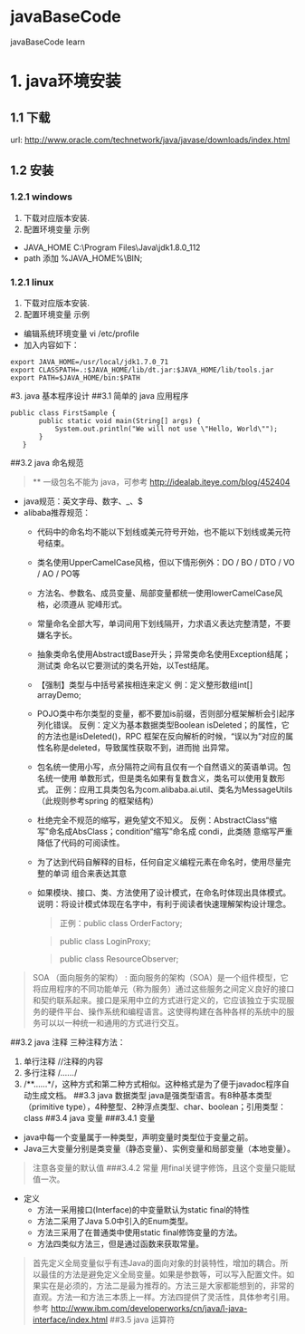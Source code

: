 # javaBaseCode
javaBaseCode learn
# 1. java环境安装
## 1.1 下载
url: http://www.oracle.com/technetwork/java/javase/downloads/index.html
## 1.2 安装
### 1.2.1 windows 
1. 下载对应版本安装.
2. 配置环境变量 示例
-    JAVA_HOME  C:\Program Files\Java\jdk1.8.0_112
-    path 添加  %JAVA_HOME%\BIN;
### 1.2.1 linux 
1. 下载对应版本安装.
2. 配置环境变量 示例
- 编辑系统环境变量 vi /etc/profile
- 加入内容如下：
```
export JAVA_HOME=/usr/local/jdk1.7.0_71
export CLASSPATH=.:$JAVA_HOME/lib/dt.jar:$JAVA_HOME/lib/tools.jar
export PATH=$JAVA_HOME/bin:$PATH
```
#3. java 基本程序设计
##3.1 简单的 java 应用程序
```
public class FirstSample {
       public static void main(String[] args) {
           System.out.println("We will not use \"Hello, World\"");
       }
   }
```
##3.2 java 命名规范
> ** 一级包名不能为 java，可参考 http://idealab.iteye.com/blog/452404

- java规范：英文字母、数字、_、$ 
- alibaba推荐规范：
    - 代码中的命名均不能以下划线或美元符号开始，也不能以下划线或美元符号结束。
    - 类名使用UpperCamelCase风格，但以下情形例外：DO / BO / DTO / VO / AO / 
      PO等
    - 方法名、参数名、成员变量、局部变量都统一使用lowerCamelCase风格，必须遵从
      驼峰形式。
    - 常量命名全部大写，单词间用下划线隔开，力求语义表达完整清楚，不要嫌名字长。
    - 抽象类命名使用Abstract或Base开头；异常类命名使用Exception结尾；测试类
      命名以它要测试的类名开始，以Test结尾。
    - 【强制】类型与中括号紧挨相连来定义
      例：定义整形数组int[] arrayDemo; 
    - POJO类中布尔类型的变量，都不要加is前缀，否则部分框架解析会引起序列化错误。 
    反例：定义为基本数据类型Boolean isDeleted；的属性，它的方法也是isDeleted()，RPC
    框架在反向解析的时候，“误以为”对应的属性名称是deleted，导致属性获取不到，进而抛
    出异常。
    - 包名统一使用小写，点分隔符之间有且仅有一个自然语义的英语单词。包名统一使用
      单数形式，但是类名如果有复数含义，类名可以使用复数形式。 
      正例：应用工具类包名为com.alibaba.ai.util、类名为MessageUtils（此规则参考spring
      的框架结构）
    - 杜绝完全不规范的缩写，避免望文不知义。
     反例：AbstractClass“缩写”命名成AbsClass；condition“缩写”命名成 condi，此类随
     意缩写严重降低了代码的可阅读性。
    - 为了达到代码自解释的目标，任何自定义编程元素在命名时，使用尽量完整的单词
    组合来表达其意
    - 如果模块、接口、类、方法使用了设计模式，在命名时体现出具体模式。 
      说明：将设计模式体现在名字中，有利于阅读者快速理解架构设计理念。 
      >正例：public class OrderFactory; 
      
      >    public class LoginProxy; 
      
      >    public class ResourceObserver;
>    SOA （面向服务的架构） : 面向服务的架构（SOA）是一个组件模型，它将应用程序的不同功能单元（称为服务）通过这些服务之间定义良好的接口和契约联系起来。接口是采用中立的方式进行定义的，它应该独立于实现服务的硬件平台、操作系统和编程语言。这使得构建在各种各样的系统中的服务可以以一种统一和通用的方式进行交互。


##3.2 java 注释
三种注释方法：
1. 单行注释   //注释的内容
2. 多行注释  /*......*/
3. /\*\*......*/，这种方式和第二种方式相似。这种格式是为了便于javadoc程序自动生成文档。
##3.3 java 数据类型
java是强类型语言。有8种基本类型（primitive type），4种整型、2种浮点类型、char、boolean；引用类型：class
##3.4 java 变量
###3.4.1 变量
- java中每一个变量属于一种类型，声明变量时类型位于变量之前。
- Java三大变量分别是类变量（静态变量）、实例变量和局部变量（本地变量）。
> 注意各变量的默认值
###3.4.2 常量
用final关键字修饰，且这个变量只能赋值一次。
* 定义
    * 方法一采用接口(Interface)的中变量默认为static final的特性
    * 方法二采用了Java 5.0中引入的Enum类型。
    * 方法三采用了在普通类中使用static final修饰变量的方法。
    * 方法四类似方法三，但是通过函数来获取常量。

> 首先定义全局变量似乎有违Java的面向对象的封装特性，增加的耦合。所以最佳的方法是避免定义全局变量。如果是参数等，可以写入配置文件。如果实在是必须的，方法二是最为推荐的。方法三是大家都能想到的，非常的直观。方法一和方法三本质上一样。方法四提供了灵活性，具体参考引用。
参考 http://www.ibm.com/developerworks/cn/java/l-java-interface/index.html
##3.5 java 运算符

